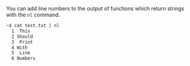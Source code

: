 You can add line numbers to the output of functions which return strings with the `nl` command.

```bash
~$ cat test.txt | nl
  1  This
  2 Should
  3  Print
  4 With
  5  Line
  6 Numbers
```

